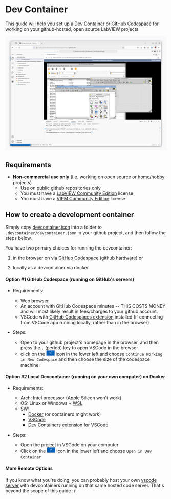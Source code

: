 # Dev Container

This guide will help you set up a [Dev Container](https://marketplace.visualstudio.com/items?itemName=ms-vscode-remote.remote-containers) or [GitHub Codespace](https://marketplace.visualstudio.com/items?itemName=GitHub.codespaces) for working on your github-hosted, open source LabVIEW projects.

![screenshot](docs/images/screenshot.png)

## Requirements

- **Non-commercial use only** (i.e. working on open source or home/hobby projects)
    - Use on public github repositories only
    - You must have a [LabVIEW Community Edition](https://www.ni.com/en/shop/labview/select-edition/labview-community-edition.html) license
    - You must have a [VIPM Community Edition](https://www.vipm.io/desktop/) license

## How to create a development container

Simply copy [devcontainer.json](./.devcontainer/devcontainer.json) into a folder to `.devcontainer/devcontainer.json` in your github project, and then follow the steps below.

You have two primary choices for running the devcontainer:

1) in the browser on via [GitHub Codespace](https://docs.github.com/en/codespaces/overview) (github hardware) or

2) locally as a devcontainer via docker

#### Option #1 GitHub Codespace (running on GitHub's servers)

- Requirements:
    - Web browser
    - An account with GitHub Codespace minutes -- THIS COSTS MONEY and will most likely result in fees/charges to your github account.
    - VSCode with [GitHub Codespaces extension](https://marketplace.visualstudio.com/items?itemName=GitHub.codespaces) installed (if connecting from VSCode app running locally, rather than in the browser)

- Steps:
    - Open to your github project's homepage in the browser, and then press the `.` (period) key to open VSCode in the browser
    - click on the !["><" remote connection](docs/images/remote_connection_button.png) icon in the lower left and choose `Continue Working in New Codespace` and then choose the size of the codespace machine.

#### Option #2 Local Devcontainer (running on your own computer) on Docker

- Requirements:
    - Arch: Intel processor (Apple Silicon won't work)
    - OS: Linux or Windows + [WSL](https://docs.docker.com/desktop/wsl/)
    - SW:
        - [Docker](https://www.docker.com/) (or containerd might work)
        - [VSCode](https://code.visualstudio.com/)
        - [Dev Containers](https://marketplace.visualstudio.com/items?itemName=ms-vscode-remote.remote-containers) extension for VSCode

- Steps:
    - Open the project in VSCode on your computer
    - Click on the !["><" remote connection](docs/images/remote_connection_button.png) icon in the lower left and choose `Open in Dev Container`

#### More Remote Options

If you know what you're doing, you can probably host your own [vscode server](https://github.com/coder/code-server) with devcontainers running on that same hosted code server. That's beyond the scope of this guide :)
